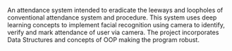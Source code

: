 An attendance system intended to eradicate the leeways and loopholes of conventional attendance system and procedure.
This system uses deep learning concepts to implement facial recognition using camera to identify, verify and mark attendance of user via camera.
The project incorporates Data Structures and concepts of OOP making the program robust.
